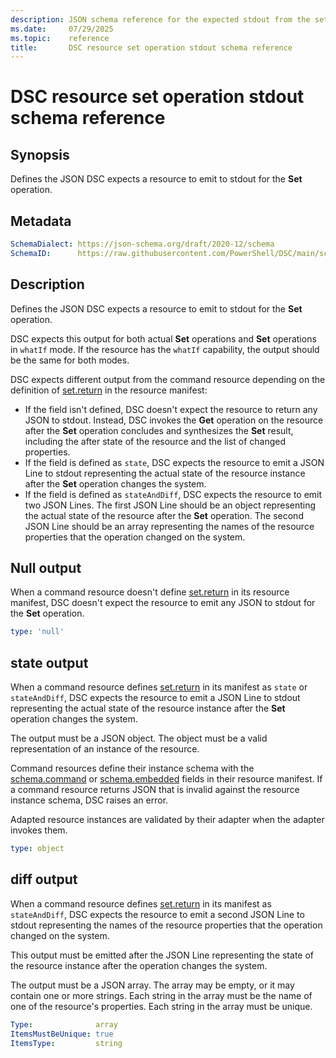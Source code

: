 ```yaml
---
description: JSON schema reference for the expected stdout from the set resource operation
ms.date:     07/29/2025
ms.topic:    reference
title:       DSC resource set operation stdout schema reference
---
```


# DSC resource set operation stdout schema reference

## Synopsis

Defines the JSON DSC expects a resource to emit to stdout for the **Set** operation.

## Metadata

```yaml
SchemaDialect: https://json-schema.org/draft/2020-12/schema
SchemaID:      https://raw.githubusercontent.com/PowerShell/DSC/main/schemas/v3.1.0/resource/stdout/set.json
```

## Description

Defines the JSON DSC expects a resource to emit to stdout for the **Set** operation.

DSC expects this output for both actual **Set** operations and **Set** operations in `whatIf` mode.
If the resource has the `whatIf` capability, the output should be the same for both modes.

DSC expects different output from the command resource depending on the definition of
[set.return][01] in the resource manifest:
  
- If the field isn't defined, DSC doesn't expect the resource to return any JSON to stdout.
  Instead, DSC invokes the **Get** operation on the resource after the **Set** operation concludes
  and synthesizes the **Set** result, including the after state of the resource and the list of
  changed properties.
- If the field is defined as `state`, DSC expects the resource to emit a JSON Line to stdout
  representing the actual state of the resource instance after the **Set** operation changes the
  system.
- If the field is defined as `stateAndDiff`, DSC expects the resource to emit two JSON Lines. The
  first JSON Line should be an object representing the actual state of the resource after the
  **Set** operation. The second JSON Line should be an array representing the names of the resource
  properties that the operation changed on the system.

## Null output

When a command resource doesn't define [set.return][01] in its resource manifest, DSC doesn't
expect the resource to emit any JSON to stdout for the **Set** operation.

```yaml
type: 'null'
```

## state output

When a command resource defines [set.return][01] in its manifest as `state` or `stateAndDiff`, DSC
expects the resource to emit a JSON Line to stdout representing the actual state of the resource
instance after the **Set** operation changes the system.

The output must be a JSON object. The object must be a valid representation of an instance of the
resource.

Command resources define their instance schema with the [schema.command][02] or
[schema.embedded][03] fields in their resource manifest. If a command resource returns JSON that is
invalid against the resource instance schema, DSC raises an error.

Adapted resource instances are validated by their adapter when the adapter invokes them.

```yaml
type: object
```

## diff output

When a command resource defines [set.return][01] in its manifest as `stateAndDiff`, DSC expects the
resource to emit a second JSON Line to stdout representing the names of the resource properties
that the operation changed on the system.

This output must be emitted after the JSON Line representing the state of the resource instance
after the operation changes the system.

The output must be a JSON array. The array may be empty, or it may contain one or more strings.
Each string in the array must be the name of one of the resource's properties. Each string in the
array must be unique.

```yaml
Type:              array
ItemsMustBeUnique: true
ItemsType:         string
```

<!-- Reference link definitions -->
[01]: ../manifest/set.md#return
[02]: ../manifest/schema/property.md
[03]: ../manifest/schema/embedded.md
